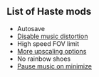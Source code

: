 ## List of Haste mods
- Autosave
- [Disable music distortion](https://steamcommunity.com/sharedfiles/filedetails/?id=3477074854)
- High speed FOV limit
- [More upscaling options](https://steamcommunity.com/sharedfiles/filedetails/?id=3477726513)
- No rainbow shoes
- [Pause music on minimize](https://steamcommunity.com/sharedfiles/filedetails/?id=3502385277)
